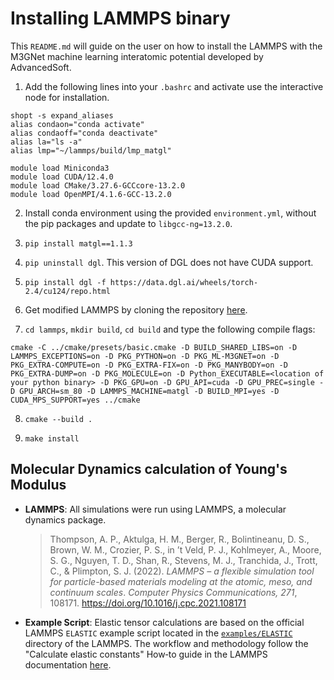 # Installing LAMMPS binary

This `README.md` will guide on the user on how to install the LAMMPS with the M3GNet machine learning interatomic potential developed by AdvancedSoft.

1. Add the following lines into your `.bashrc` and activate use the interactive node for installation.
```
shopt -s expand_aliases
alias condaon="conda activate"
alias condaoff="conda deactivate"
alias la="ls -a"
alias lmp="~/lammps/build/lmp_matgl"

module load Miniconda3
module load CUDA/12.4.0
module load CMake/3.27.6-GCCcore-13.2.0
module load OpenMPI/4.1.6-GCC-13.2.0
```
2. Install conda environment using the provided `environment.yml`, without the pip packages and update to `libgcc-ng=13.2.0`.

3. `pip install matgl==1.1.3`

4. `pip uninstall dgl`. This version of DGL does not have CUDA support.

5. `pip install dgl -f https://data.dgl.ai/wheels/torch-2.4/cu124/repo.html`

6. Get modified LAMMPS by cloning the repository [here](https://github.com/advancesoftcorp/lammps/).

7. `cd lammps`, `mkdir build`, `cd build` and type the following compile flags:
```
cmake -C ../cmake/presets/basic.cmake -D BUILD_SHARED_LIBS=on -D LAMMPS_EXCEPTIONS=on -D PKG_PYTHON=on -D PKG_ML-M3GNET=on -D PKG_EXTRA-COMPUTE=on -D PKG_EXTRA-FIX=on -D PKG_MANYBODY=on -D PKG_EXTRA-DUMP=on -D PKG_MOLECULE=on -D Python_EXECUTABLE=<location of your python binary> -D PKG_GPU=on -D GPU_API=cuda -D GPU_PREC=single -D GPU_ARCH=sm_80 -D LAMMPS_MACHINE=matgl -D BUILD_MPI=yes -D CUDA_MPS_SUPPORT=yes ../cmake
```

8. `cmake --build .`

9. `make install`

## Molecular Dynamics calculation of Young's Modulus
- **LAMMPS**: All simulations were run using LAMMPS, a molecular dynamics package.  
  > Thompson, A. P., Aktulga, H. M., Berger, R., Bolintineanu, D. S., Brown, W. M., Crozier, P. S., in ’t Veld, P. J., Kohlmeyer, A., Moore, S. G., Nguyen, T. D., Shan, R., Stevens, M. J., Tranchida, J., Trott, C., & Plimpton, S. J. (2022). *LAMMPS – a flexible simulation tool for particle-based materials modeling at the atomic, meso, and continuum scales*. *Computer Physics Communications, 271*, 108171. https://doi.org/10.1016/j.cpc.2021.108171

- **Example Script**: Elastic tensor calculations are based on the official LAMMPS `ELASTIC` example script located in the [`examples/ELASTIC`](https://github.com/lammps/lammps/tree/develop/examples/ELASTIC_T/DEFORMATION/Silicon) directory of the LAMMPS. The workflow and methodology follow the "Calculate elastic constants" How‑to guide in the LAMMPS documentation [here](https://docs.lammps.org/Howto_elastic.html).
